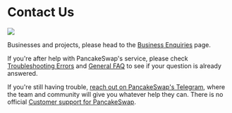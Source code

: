 # Contact Us

![](../.gitbook/assets/docs-masthead-20-.png)

Businesses and projects, please head to the [Business Enquiries](business-partnerships.md) page. 

If you're after help with PancakeSwap's service, please check [Troubleshooting Errors](../help/troubleshooting.md) and [General FAQ](../help/faq.md) to see if your question is already answered.

If you're still having trouble, [reach out on PancakeSwap's Telegram](https://t.me/pancakeswap), where the team and community will give you whatever help they can. There is no official [Customer support for PancakeSwap](customer-support.md).

